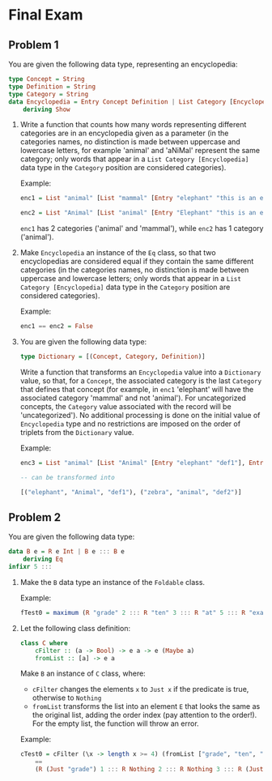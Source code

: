 # Final Exam

## Problem 1

You are given the following data type, representing an encyclopedia:

```haskell
type Concept = String
type Definition = String
type Category = String
data Encyclopedia = Entry Concept Definition | List Category [Encyclopedia]
    deriving Show
```

1.  Write a function that counts how many words representing different categories are in an encyclopedia given as a parameter (in the categories names, no distinction is made between uppercase and lowercase letters, for example 'animal' and 'aNiMal' represent the same category; only words that appear in a `List Category [Encyclopedia]` data type in the `Category` position are considered categories).

    Example:

    ```haskell
    enc1 = List "animal" [List "mammal" [Entry "elephant" "this is an elephant", Entry "dog" "this is a dog", Entry "cat" "this is a cat"], Entry "zebra" "zebra is an animal"]

    enc2 = List "Animal" [List "animal" [Entry "Elephant" "this is an elephant", Entry "dog" "this is a dog", Entry "cat" "this is a cat"], Entry "domesticated animal" "definition"]
    ```

    `enc1` has 2 categories ('animal' and 'mammal'), while `enc2` has 1 category ('animal').

2.  Make `Encyclopedia` an instance of the `Eq` class, so that two encyclopedias are considered equal if they contain the same different categories (in the categories names, no distinction is made between uppercase and lowercase letters; only words that appear in a `List Category [Encyclopedia]` data type in the `Category` position are considered categories).

    Example:

    ```haskell
    enc1 == enc2 = False
    ```

3.  You are given the following data type:

    ```haskell
    type Dictionary = [(Concept, Category, Definition)]
    ```

    Write a function that transforms an `Encyclopedia` value into a `Dictionary` value, so that, for a `Concept`, the associated category is the last `Category` that defines that concept (for example, in `enc1` 'elephant' will have the associated category 'mammal' and not 'animal'). For uncategorized concepts, the `Category` value associated with the record will be 'uncategorized'). No additional processing is done on the initial value of `Encyclopedia` type and no restrictions are imposed on the order of triplets from the `Dictionary` value.

    Example:

    ```haskell
    enc3 = List "animal" [List "Animal" [Entry "elephant" "def1"], Entry "zebra" "def2"]

    -- can be transformed into

    [("elephant", "Animal", "def1"), ("zebra", "animal", "def2")]
    ```

## Problem 2

You are given the following data type:

```haskell
data B e = R e Int | B e ::: B e
    deriving Eq
infixr 5 :::
```

1.  Make the `B` data type an instance of the `Foldable` class.

    Example:

    ```haskell
    fTest0 = maximum (R "grade" 2 ::: R "ten" 3 ::: R "at" 5 ::: R "exam" 1) == "ten"
    ```

2.  Let the following class definition:

    ```haskell
    class C where
        cFilter :: (a -> Bool) -> e a -> e (Maybe a)
        fromList :: [a] -> e a
    ```

    Make `B` an instance of `C` class, where:

    -   `cFilter` changes the elements `x` to `Just x` if the predicate is true, otherwise to `Nothing`
    -   `fromList` transforms the list into an element `E` that looks the same as the original list, adding the order index (pay attention to the order!). For the empty list, the function will throw an error.

    Example:

    ```haskell
    cTest0 = cFilter (\x -> length x >= 4) (fromList ["grade", "ten", "at", "exam"])
        ==
        (R (Just "grade") 1 ::: R Nothing 2 ::: R Nothing 3 ::: R (Just "exam") 4)
    ```
